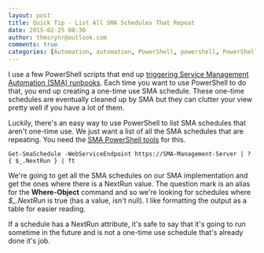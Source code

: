 ```yaml
---
layout: post
title: Quick Tip - List All SMA Schedules That Repeat
date: 2015-02-25 08:30
author: thmsrynr@outlook.com
comments: true
categories: [Automation, automation, PowerShell, powershell, PowerShell ISE, powershell ise, SMA, sma]
---
```

I use a few PowerShell scripts that end up <a title="Quick Tip: Run An SMA Runbook At A Specific Date/Time" href="http://www.workingsysadmin.com/quick-tip-run-an-sma-runbook-at-a-specific-datetime/" target="_blank">triggering Service Management Automation (SMA) runbooks</a>. Each time you want to use PowerShell to do that, you end up creating a one-time use SMA schedule. These one-time schedules are eventually cleaned up by SMA but they can clutter your view pretty well if you have a lot of them.

Luckily, there's an easy way to use PowerShell to list SMA schedules that aren't one-time use. We just want a list of all the SMA schedules that are repeating. You need the <a title="SMA PowerShell Tools" href="http://blogs.technet.com/b/orchestrator/archive/2014/03/11/sma-capabilities-in-depth-the-sma-powershell-module.aspx" target="_blank">SMA PowerShell tools</a> for this.

```
Get-SmaSchedule -WebServiceEndpoint https://SMA-Management-Server | ? { $_.NextRun } | ft
```

We're going to get all the SMA schedules on our SMA implementation and get the ones where there is a NextRun value. The question mark is an alias for the <strong>Where-Object</strong> command and so we're looking for schedules where <em>$_.NextRun</em> is true (has a value, isn't null). I like formatting the output as a table for easier reading.

If a schedule has a NextRun attribute, it's safe to say that it's going to run sometime in the future and is not a one-time use schedule that's already done it's job.

